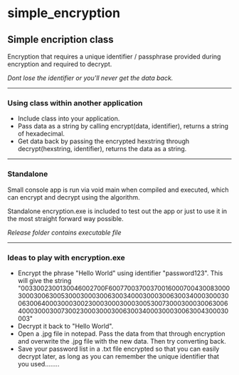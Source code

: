 # simple_encryption
## Simple encription class

Encryption that requires a unique identifier / passphrase provided during encryption and required to decrypt.

*Dont lose the identifier or you'll never get the data back.*

---
### Using class within another application
- Include class into your application.
- Pass data as a string by calling encrypt(data, identifier), returns a string of hexadecimal.
- Get data back by passing the encrypted hexstring through decrypt(hexstring, identifier), returns the data as a string.

---
### Standalone
Small console app is run via void main when compiled and executed, which can encrypt and decrypt using the algorithm.

Standalone encryption.exe is included to test out the app or just to use it in the most straight forward way possible.

*Release folder contains executable file*

---
### Ideas to play with encryption.exe
- Encrypt the phrase "Hello World" using identifier "password123". This will give the string "0033002300130046002700F60077003700370016000700430083000300030063005300030003006300340003000300630034000300030063006400030003002300030003000300530073000300030063006400030003007300230003000300630034000300030063004300030003"
- Decrypt it back to "Hello World".
- Open a .jpg file in notepad. Pass the data from that through encryption and overwrite the .jpg file with the new data. Then try converting back.
- Save your password list in a .txt file encrypted so that you can easily decrypt later, as long as you can remember the unique identifier that you used........
